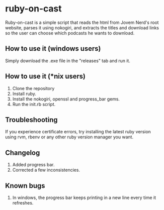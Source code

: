 # ruby-on-cast
Ruby-on-cast is a simple script that reads the html from Jovem Nerd's root website, parses it using nokogiri, and extracts the titles and download links so the user can choose which podcasts he wants to download.

## How to use it (windows users)
Simply download the .exe file in the "releases" tab and run it.

## How to use it (*nix users)
1. Clone the repository
2. Install ruby.
3. Install the nokogiri, openssl and progress_bar gems.
4. Run the init.rb script.

## Troubleshooting
If you experience certificate errors, try installing the latest ruby version using rvm, rbenv or any other ruby version manager you want.

## Changelog
1. Added progress bar.
2. Corrected a few inconsistencies.

## Known bugs
1. In windows, the progress bar keeps printing in a new line every time it refreshes.